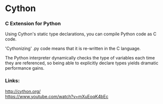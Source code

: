# Cython
### C Extension for Python
Using Cython's static type declarations, you can compile Python code as C code.  

'Cythonizing' .py code means that it is re-written in the C language.  

The Python interpreter dynamically checks the type of variables each time they are referenced, so being able to explicitly declare types yields dramatic performance gains.

### Links: 
http://cython.org/  
https://www.youtube.com/watch?v=mXuEoqK4bEc

